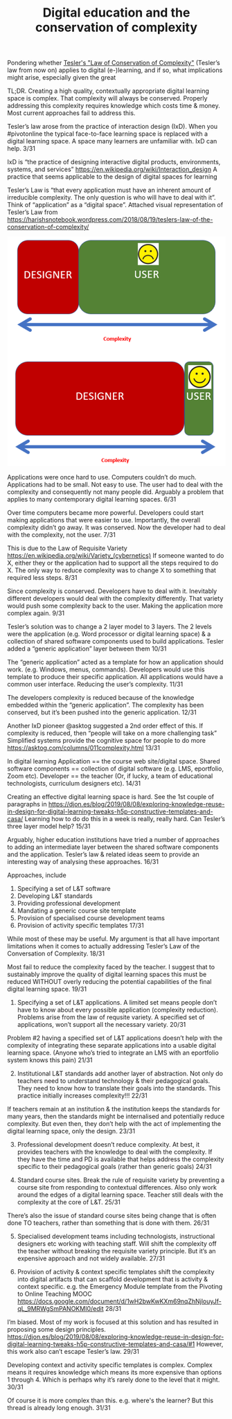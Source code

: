 ﻿---
title: Digital education and the conservation of complexity
---
Pondering whether [Tesler's "Law of Conservation of Complexity"](http://www.nomodes.com/Larry_Tesler_Consulting/Complexity_Law.html) (Tesler’s law from now on) applies to digital (e-)learning, and if so, what implications might arise, especially given the great 

TL;DR. Creating a high quality, contextually appropriate digital learning space is complex. That complexity will always be conserved. Properly addressing this complexity requires knowledge which costs time & money. Most current approaches fail to address this. 

Tesler’s law arose from the practice of interaction design (IxD). When you #pivotonline the typical face-to-face learning space is replaced with a digital learning space. A space many learners are unfamiliar with. IxD can help. 3/31

IxD is “the practice of designing interactive digital products, environments, systems, and services” https://en.wikipedia.org/wiki/Interaction_design A practice that seems applicable to the design of digital spaces for learning 

Tesler’s Law is “that every application must have an inherent amount of irreducible complexity. The only question is who will have to deal with it”. Think of “application” as a “digital space”. Attached visual representation of Tesler’s Law from https://harishsnotebook.wordpress.com/2018/08/19/teslers-law-of-the-conservation-of-complexity/ 

![](images/tesslers_law.png)

Applications were once hard to use. Computers couldn’t do much. Applications had to be small. Not easy to use. The user had to deal with the complexity and consequently not many people did. Arguably a problem that applies to many contemporary digital learning spaces. 6/31

Over time computers became more powerful. Developers could start making applications that were easier to use. Importantly, the overall complexity didn’t go away. It was conserved. Now the developer had to deal with the complexity, not the user. 7/31

This is due to the Law of Requisite Variety https://en.wikipedia.org/wiki/Variety_(cybernetics) If someone wanted to do X, either they or the application had to support all the steps required to do X. The only way to reduce complexity was to change X to something that required less steps. 8/31

Since complexity is conserved. Developers have to deal with it. Inevitably different developers would deal with the complexity differently. That variety would push some complexity back to the user. Making the application more complex again. 9/31

Tesler’s solution was to change a 2 layer model to 3 layers. The 2 levels were the application (e.g. Word processor or digital learning space) & a collection of shared software components used to build applications. Tesler added a “generic application” layer between them 10/31

The “generic application” acted as a template for how an application should work. (e.g. Windows, menus, commands). Developers would use this template to produce their specific application. All applications would have a common user interface. Reducing the user’s complexity. 11/31

The developers complexity is reduced because of the knowledge embedded within the “generic application”. The complexity has been conserved, but it’s been pushed into the generic application. 12/31

Another IxD pioneer @asktog suggested a 2nd order effect of this. If complexity is reduced, then “people will take on a more challenging task” Simplified systems provide the cognitive space for people to do more https://asktog.com/columns/011complexity.html  13/31

In digital learning Application == the course web site/digital space. Shared software components == collection of digital software (e.g. LMS, eportfolio, Zoom etc). Developer == the teacher (Or, if lucky, a team of educational technologists, curriculum designers etc). 14/31

Creating an effective digital learning space is hard. See the 1st couple of paragraphs in https://djon.es/blog/2019/08/08/exploring-knowledge-reuse-in-design-for-digital-learning-tweaks-h5p-constructive-templates-and-casa/  Learning how to do do this in a week is really, really hard. Can Tesler’s three layer model help? 15/31

Arguably, higher education institutions have tried a number of approaches to adding an intermediate layer between the shared software components and the application. Tesler’s law & related ideas seem to provide an interesting way of analysing these approaches. 16/31

Approaches, include
1. Specifying a set of L&T software
2. Developing L&T standards 
3. Providing professional development
4. Mandating a generic course site template
5. Provision of specialised course development teams
6. Provision of activity specific templates  17/31

While most of these may be useful. My argument is that all have important limitations when it comes to actually addressing Tesler’s Law of the Conversation of Complexity. 18/31

Most fail to reduce the complexity faced by the teacher. I suggest that to sustainably improve the quality of digital learning spaces this must be reduced WITHOUT overly reducing the potential capabilities of the final digital learning space. 19/31

1. Specifying a set of L&T applications. A limited set means people don’t have to know about every possible application (complexity reduction). Problems arise from the law of requsite variety. A specified set of applications, won’t support all the necessary variety. 20/31

Problem #2 having a specified set of L&T applications doesn’t help with the complexity of integrating these separate applications into a usable digital learning space. (Anyone who’s tried to integrate an LMS with an eportfolio system knows this pain) 21/31

2. Institutional L&T standards add another layer of abstraction. Not only do teachers need to understand technology & their pedagogical goals. They need to know how to translate their goals into the standards. This practice initially increases complexity!!! 22/31

If teachers remain at an institution & the institution keeps the standards for many years, then the standards might be internalised and potentially reduce complexity. But even then, they don’t help with the act of implementing the digital learning space, only the design. 23/31

3. Professional development doesn’t reduce complexity. At best, it provides teachers with the knowledge to deal with the complexity. If they have the time and PD is available that helps address the complexity specific to their pedagogical goals (rather than generic goals) 24/31

4. Standard course sites. Break the rule of requisite variety by preventing a course site from responding to contextual differences. Also only work around the edges of a digital learning space. Teacher still deals with the complexity at the core of L&T. 25/31

There’s also the issue of standard course sites being change that is often done TO teachers, rather than something that is done with them. 26/31

5. Specialised development teams including technologists, instructional designers etc working with teaching staff. Will shift the complexity off the teacher without breaking the requisite variety principle. But it’s an expensive approach and not widely available. 27/31

6. Provision of activity & context specific templates shift the complexity into digital artifacts that can scaffold development that is activity & context specific. e.g. the Emergency Module template from the Pivoting to Online Teaching MOOC https://docs.google.com/document/d/1wH2bwKwKXm69nqZhNjlouyJf-qL_9MRWgSmPANOKMI0/edit 28/31

I’m biased. Most of my work is focused at this solution and has resulted in proposing some design principles. https://djon.es/blog/2019/08/08/exploring-knowledge-reuse-in-design-for-digital-learning-tweaks-h5p-constructive-templates-and-casa/#1 However, this work also can’t escape Tesler’s law. 29/31

Developing context and activity specific templates is complex. Complex means it requires knowledge which means its more expensive than options 1 through 4. Which is perhaps why it’s rarely done to the level that it might. 30/31

Of course it is more complex than this. e.g. where's the learner? But this thread is already long enough. 31/31